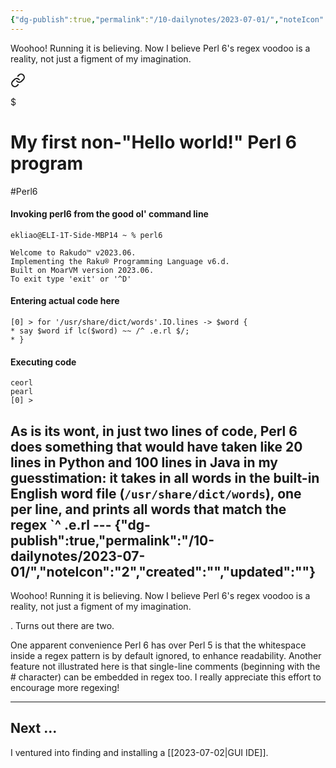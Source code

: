 ```yaml
---
{"dg-publish":true,"permalink":"/10-dailynotes/2023-07-01/","noteIcon":"2","created":"","updated":""}
---
```


Woohoo! Running it is believing. Now I believe Perl 6's regex voodoo is a reality, not just a figment of my imagination.


<div class="transclusion internal-embed is-loaded"><a class="markdown-embed-link" href="/my-first-non-hello-world-perl-6-program/" aria-label="Open link"><svg xmlns="http://www.w3.org/2000/svg" width="24" height="24" viewBox="0 0 24 24" fill="none" stroke="currentColor" stroke-width="2" stroke-linecap="round" stroke-linejoin="round" class="svg-icon lucide-link"><path d="M10 13a5 5 0 0 0 7.54.54l3-3a5 5 0 0 0-7.07-7.07l-1.72 1.71"></path><path d="M14 11a5 5 0 0 0-7.54-.54l-3 3a5 5 0 0 0 7.07 7.07l1.71-1.71"></path></svg></a><div class="markdown-embed">

$<div class="markdown-embed-title">

# My first non-"Hello world!" Perl 6 program

</div>



#Perl6

#### Invoking perl6 from the good ol' command line
```
ekliao@ELI-1T-Side-MBP14 ~ % perl6

Welcome to Rakudo™ v2023.06.
Implementing the Raku® Programming Language v6.d.
Built on MoarVM version 2023.06.
To exit type 'exit' or '^D'
```
#### Entering actual code here
```
[0] > for '/usr/share/dict/words'.IO.lines -> $word {
* say $word if lc($word) ~~ /^ .e.rl $/;
* }
```
#### Executing code
```
ceorl
pearl
[0] > 
```
As is its wont, in just two lines of code, Perl 6 does something that would have taken like 20 lines in Python and 100 lines in Java in my guesstimation: it takes in all words in the built-in English word file (`/usr/share/dict/words`), one per line, and prints all words that match the regex `^ .e.rl ---
{"dg-publish":true,"permalink":"/10-dailynotes/2023-07-01/","noteIcon":"2","created":"","updated":""}
---

Woohoo! Running it is believing. Now I believe Perl 6's regex voodoo is a reality, not just a figment of my imagination.

. Turns out there are two.

One apparent convenience Perl 6 has over Perl 5 is that the whitespace inside a regex pattern is by default ignored, to enhance readability. Another feature not illustrated here is that single-line comments (beginning with the \# character) can be embedded in regex too. I really appreciate this effort to encourage more regexing!

</div></div>


---
## Next ...

I ventured into finding and installing a [[2023-07-02\|GUI IDE]].